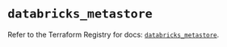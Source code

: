# `databricks_metastore`

Refer to the Terraform Registry for docs: [`databricks_metastore`](https://registry.terraform.io/providers/databricks/databricks/1.89.0/docs/resources/metastore).
